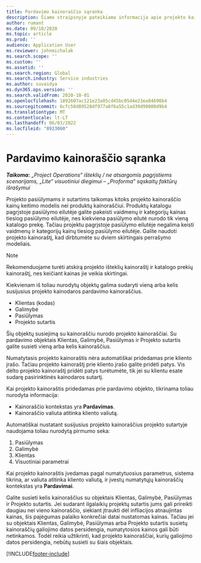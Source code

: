 ```yaml
---
title: Pardavimo kainoraščio sąranka
description: Šiame straipsnyje pateikiama informacija apie projekto kainodaros pardavimo kainoraščius.
author: rumant
ms.date: 09/18/2020
ms.topic: article
ms.prod: ''
audience: Application User
ms.reviewer: johnmichalak
ms.search.scope: ''
ms.custom: ''
ms.assetid: ''
ms.search.region: Global
ms.search.industry: Service industries
ms.author: suvaidya
ms.dyn365.ops.version: ''
ms.search.validFrom: 2020-10-01
ms.openlocfilehash: 1892607ac121e23a05cd45bc05d4e23ea84690b4
ms.sourcegitcommit: 6cfc50d89528df977a8f6a55c1ad39d99800d9b4
ms.translationtype: MT
ms.contentlocale: lt-LT
ms.lasthandoff: 06/03/2022
ms.locfileid: "8923060"
---
```

# <a name="set-up-a-sales-price-list"></a>Pardavimo kainoraščio sąranka

_**Taikoma:** „Project Operations“ išteklių / ne atsargomis pagrįstiems scenarijams, „Lite“ visuotiniui diegimui – „Proforma“ sąskaitų faktūrų išrašymui_

Projekto pasiūlymams ir sutartims taikomas kitoks projekto kainoraščio kainų keitimo modelis nei produktų kainoraščiui. Produktų katalogu pagrįstoje pasiūlymo eilutėje galite pakeisti vaidmenų ir kategorijų kainas tiesiog pasiūlymo eilutėje, nes kiekviena pasiūlymo eilutė nurodo tik vieną katalogo prekę. Tačiau projektu pagrįstoje pasiūlymo eilutėje negalima keisti vaidmenų ir kategorijų kainų tiesiog pasiūlymo eilutėje. Galite naudoti projekto kainoraštį, kad dirbtumėte su dviem skirtingais perrašymo modeliais.

> [!NOTE]
> Rekomenduojame turėti atskirą projekto išteklių kainoraštį ir katalogo prekių kainoraštį, nes keičiant kainas jie veikia skirtingai.

Kiekvienam iš toliau nurodytų objektų galima sudaryti vieną arba kelis susijusius projekto kainodaros pardavimo kainoraščius.

- Klientas (kodas) 
- Galimybė 
- Pasiūlymas 
- Projekto sutartis

Šių objektų susiejimą su kainoraščiu nurodo projekto kainoraščiai. Su pardavimo objektais Klientas, Galimybė, Pasiūlymas ir Projekto sutartis galite susieti vieną arba kelis kainoraščius.

Numatytasis projekto kainoraštis nėra automatiškai pridedamas prie kliento įrašo. Tačiau projekto kainoraštį prie kliento įrašo galite pridėti patys. Vis dėlto projekto kainoraštį pridėti patys turėtumėte, tik jei su klientu esate sudarę pasirinktinės kainodaros sutartį. 

Kai projekto kainoraštis pridedamas prie pardavimo objekto, tikrinama toliau nurodyta informacija:

- Kainoraščio kontekstas yra **Pardavimas**. 
- Kainoraščio valiuta atitinka kliento valiutą. 

Automatiškai nustatant susijusius projekto kainoraščius projekto sutartyje naudojama toliau nurodytą pirmumo seka:

1. Pasiūlymas
2. Galimybė
3. Klientas 
4. Visuotiniai parametrai 

Kai projekto kainoraštis įvedamas pagal numatytuosius parametrus, sistema tikrina, ar valiuta atitinka kliento valiutą, ir įvestų numatytųjų kainoraščių kontekstas yra **Pardavimai**.

Galite susieti kelis kainoraščius su objektais Klientas, Galimybė, Pasiūlymas ir Projekto sutartis. Jei sudarant ilgalaikių projektų sutartis jums gali prireikti daugiau nei vieno kainoraščio, siekiant įtraukti dėl infliacijos atnaujintas kainas, šis pajėgumas palaiko konkrečiai datai nustatomas kainas. Tačiau jei su objektais Klientas, Galimybė, Pasiūlymas arba Projekto sutartis susietų kainoraščių galiojimo datos persidengia, numatytosios kainos gali būti netinkamos. Todėl reikia užtikrinti, kad projekto kainoraščiai, kurių galiojimo datos persidengia, nebūtų susieti su šiais objektais.


[!INCLUDE[footer-include](../includes/footer-banner.md)]